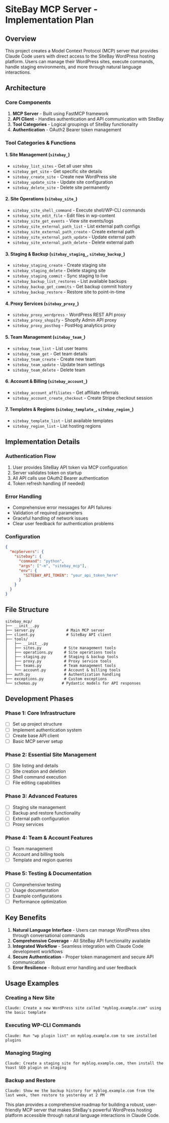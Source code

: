 # SiteBay MCP Server - Implementation Plan

## Overview
This project creates a Model Context Protocol (MCP) server that provides Claude Code users with direct access to the SiteBay WordPress hosting platform. Users can manage their WordPress sites, execute commands, handle staging environments, and more through natural language interactions.

## Architecture

### Core Components
1. **MCP Server** - Built using FastMCP framework
2. **API Client** - Handles authentication and API communication with SiteBay
3. **Tool Categories** - Logical groupings of SiteBay functionality
4. **Authentication** - OAuth2 Bearer token management

### Tool Categories & Functions

#### 1. Site Management (`sitebay_`)
- `sitebay_list_sites` - Get all user sites
- `sitebay_get_site` - Get specific site details
- `sitebay_create_site` - Create new WordPress site
- `sitebay_update_site` - Update site configuration
- `sitebay_delete_site` - Delete site permanently

#### 2. Site Operations (`sitebay_site_`)
- `sitebay_site_shell_command` - Execute shell/WP-CLI commands
- `sitebay_site_edit_file` - Edit files in wp-content
- `sitebay_site_get_events` - View site events/logs
- `sitebay_site_external_path_list` - List external path configs
- `sitebay_site_external_path_create` - Create external path
- `sitebay_site_external_path_update` - Update external path
- `sitebay_site_external_path_delete` - Delete external path

#### 3. Staging & Backup (`sitebay_staging_`, `sitebay_backup_`)
- `sitebay_staging_create` - Create staging site
- `sitebay_staging_delete` - Delete staging site
- `sitebay_staging_commit` - Sync staging to live
- `sitebay_backup_list_restores` - List available backups
- `sitebay_backup_get_commits` - Get backup commit history
- `sitebay_backup_restore` - Restore site to point-in-time

#### 4. Proxy Services (`sitebay_proxy_`)
- `sitebay_proxy_wordpress` - WordPress REST API proxy
- `sitebay_proxy_shopify` - Shopify Admin API proxy
- `sitebay_proxy_posthog` - PostHog analytics proxy

#### 5. Team Management (`sitebay_team_`)
- `sitebay_team_list` - List user teams
- `sitebay_team_get` - Get team details
- `sitebay_team_create` - Create new team
- `sitebay_team_update` - Update team settings
- `sitebay_team_delete` - Delete team

#### 6. Account & Billing (`sitebay_account_`)
- `sitebay_account_affiliates` - Get affiliate referrals
- `sitebay_account_create_checkout` - Create Stripe checkout session

#### 7. Templates & Regions (`sitebay_template_`, `sitebay_region_`)
- `sitebay_template_list` - List available templates
- `sitebay_region_list` - List hosting regions

## Implementation Details

### Authentication Flow
1. User provides SiteBay API token via MCP configuration
2. Server validates token on startup
3. All API calls use OAuth2 Bearer authentication
4. Token refresh handling (if needed)

### Error Handling
- Comprehensive error messages for API failures
- Validation of required parameters
- Graceful handling of network issues
- Clear user feedback for authentication problems

### Configuration
```json
{
  "mcpServers": {
    "sitebay": {
      "command": "python",
      "args": ["-m", "sitebay_mcp"],
      "env": {
        "SITEBAY_API_TOKEN": "your_api_token_here"
      }
    }
  }
}
```

## File Structure
```
sitebay_mcp/
├── __init__.py
├── server.py              # Main MCP server
├── client.py              # SiteBay API client
├── tools/
│   ├── __init__.py
│   ├── sites.py          # Site management tools
│   ├── operations.py     # Site operations tools
│   ├── staging.py        # Staging & backup tools
│   ├── proxy.py          # Proxy service tools
│   ├── teams.py          # Team management tools
│   └── account.py        # Account & billing tools
├── auth.py               # Authentication handling
├── exceptions.py         # Custom exceptions
└── schemas.py           # Pydantic models for API responses
```

## Development Phases

### Phase 1: Core Infrastructure
- [ ] Set up project structure
- [ ] Implement authentication system
- [ ] Create base API client
- [ ] Basic MCP server setup

### Phase 2: Essential Site Management
- [ ] Site listing and details
- [ ] Site creation and deletion
- [ ] Shell command execution
- [ ] File editing capabilities

### Phase 3: Advanced Features
- [ ] Staging site management
- [ ] Backup and restore functionality
- [ ] External path configuration
- [ ] Proxy services

### Phase 4: Team & Account Features
- [ ] Team management
- [ ] Account and billing tools
- [ ] Template and region queries

### Phase 5: Testing & Documentation
- [ ] Comprehensive testing
- [ ] Usage documentation
- [ ] Example configurations
- [ ] Performance optimization

## Key Benefits

1. **Natural Language Interface** - Users can manage WordPress sites through conversational commands
2. **Comprehensive Coverage** - All SiteBay API functionality available
3. **Integrated Workflow** - Seamless integration with Claude Code development workflows
4. **Secure Authentication** - Proper token management and secure API communication
5. **Error Resilience** - Robust error handling and user feedback

## Usage Examples

### Creating a New Site
```
Claude: Create a new WordPress site called "myblog.example.com" using the basic template
```

### Executing WP-CLI Commands
```
Claude: Run "wp plugin list" on myblog.example.com to see installed plugins
```

### Managing Staging
```
Claude: Create a staging site for myblog.example.com, then install the Yoast SEO plugin on staging
```

### Backup and Restore
```
Claude: Show me the backup history for myblog.example.com from the last week, then restore to yesterday at 2 PM
```

This plan provides a comprehensive roadmap for building a robust, user-friendly MCP server that makes SiteBay's powerful WordPress hosting platform accessible through natural language interactions in Claude Code.
